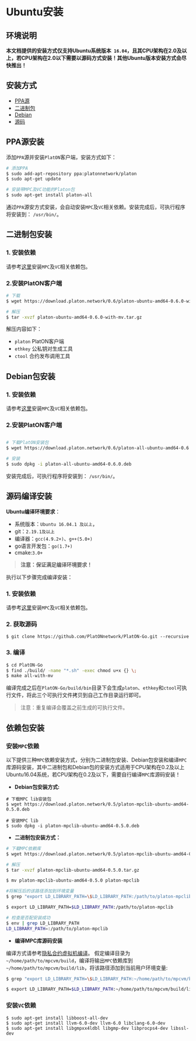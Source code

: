 
# Ubuntu安装

## 环境说明
 
 **本文档提供的安装方式仅支持Ubuntu系统版本` 16.04`，且其CPU架构在2.0及以上，若CPU架构在2.0以下需要以源码方式安装！其他Ubuntu版本安装方式会尽快推出！**

## 安装方式

- [PPA源](#PPA源安装)
- [二进制包](#二进制包安装)
- [Debian](#Debian包安装)
- [源码](#源码编译安装)


## PPA源安装

添加`PPA`源并安装`PlatON`客户端，安装方式如下：

```bash
# 添加PPA
$ sudo add-apt-repository ppa:platonnetwork/platon
$ sudo apt-get update

# 安装带MPC及VC功能的Platon包
$ sudo apt-get install platon-all
```

通过`PPA`源安方式安装，会自动安装`MPC`及`VC`相关依赖。安装完成后，可执行程序将安装到： `/usr/bin/`。


## 二进制包安装

### 1. 安装依赖

 请参考[这里](#依赖包安装)安装`MPC`及`VC`相关依赖包。

### 2.安装PlatON客户端
```bash
# 下载
$ wget https://download.platon.network/0.6/platon-ubuntu-amd64-0.6.0-with-mv.tar.gz

# 解压
$ tar -xvzf platon-ubuntu-amd64-0.6.0-with-mv.tar.gz
```
解压内容如下：

- `platon`  PlatON客户端
- `ethkey`  公私钥对生成工具
- `ctool`   合约发布调用工具


## Debian包安装

### 1. 安装依赖

 请参考[这里](#依赖包安装)安装`MPC`及`VC`相关依赖包。

### 2.安装PlatON客户端

```bash

# 下载PlatON安装包 
$ wget https://download.platon.network/0.6/platon-all-ubuntu-amd64-0.6.0.deb

# 安装
$ sudo dpkg -i platon-all-ubuntu-amd64-0.6.0.deb
```

安装完成后，可执行程序将安装到： `/usr/bin/`。


## 源码编译安装

**Ubuntu编译环境要求**：

- 系统版本：`Ubuntu 16.04.1 及以上`，
- git：`2.19.1及以上`
- 编译器：`gcc(4.9.2+)`、`g++(5.0+)`
- go语言开发包：`go(1.7+)`
- cmake:`3.0+` 

> **注意：保证满足编译环境要求！**

执行以下步骤完成编译安装：

### 1. 安装依赖

 请参考[这里](#依赖包安装)安装`MPC`及`VC`相关依赖包。

### 2. 获取源码

```
$ git clone https://github.com/PlatONnetwork/PlatON-Go.git --recursive
```

### 3. 编译

```bash
$ cd PlatON-Go
$ find ./build/ -name "*.sh" -exec chmod u+x {} \;
$ make all-with-mv
```

编译完成之后在`PlatON-Go/build/bin`目录下会生成`platon`、`ethkey`和`ctool`可执行文件，将此三个可执行文件拷贝到自己工作目录运行即可。

> 注意：重复编译会覆盖之前生成的可执行文件。


## 依赖包安装

### **安装`MPC`依赖**
  
以下提供三种`MPC`依赖安装方式，分别为二进制包安装、Debian包安装和编译`MPC`库源码安装，其中二进制包和Debian包的安装方式适用于CPU架构在0.2及以上Ubuntu16.04系统，若CPU架构在0.2及以下，需要自行编译`MPC`库源码安装！

- **Debian包安装方式:**

```
# 下载MPC lib安装包 
$ wget https://download.platon.network/0.5/platon-mpclib-ubuntu-amd64-0.5.0.deb

# 安装MPC lib
$ sudo dpkg -i platon-mpclib-ubuntu-amd64-0.5.0.deb
```

- **二进制包安装方式：**

```bash
# 下载MPC依赖库
$ wget https://download.platon.network/0.5/platon-mpclib-ubuntu-amd64-0.5.0.tar.gz

# 解压
$ tar -xvzf platon-mpclib-ubuntu-amd64-0.5.0.tar.gz

$ mv platon-mpclib-ubuntu-amd64-0.5.0 platon-mpclib

#将解压后的该路径添加到环境变量
$ grep "export LD_LIBRARY_PATH=\$LD_LIBRARY_PATH:/path/to/platon-mpclib" ~/.bashrc || echo "export LD_LIBRARY_PATH=\$LD_LIBRARY_PATH:/path/to/platon-mpclib" >> ~/.bashrc

$ export LD_LIBRARY_PATH=$LD_LIBRARY_PATH:/path/to/platon-mpclib

# 检查是否配安装成功
$ env | grep LD_LIBRARY_PATH
LD_LIBRARY_PATH=:/path/to/platon-mpclib
```

- **编译MPC库源码安装** 

编译方式请参考[隐私合约虚拟机编译](https://github.com/PlatONnetwork/privacy-contract-vm#building--installing)。
假定编译目录为`~/home/path/to/mpcvm/build`，编译将输出`MPC`依赖库到`~/home/path/to/mpcvm/build/lib`，将该路径添加到当前用户环境变量:

```bash
$ grep "export LD_LIBRARY_PATH=\$LD_LIBRARY_PATH:~/home/path/to/mpcvm/build/lib" ~/.bashrc || echo "export LD_LIBRARY_PATH=\$LD_LIBRARY_PATH:~/home/path/to/mpcvm/build/lib" >> ~/.bashrc

$ export LD_LIBRARY_PATH=$LD_LIBRARY_PATH:~/home/path/to/mpcvm/build/lib
```

### **安装`VC`依赖**

```
$ sudo apt-get install libboost-all-dev 
$ sudo apt-get install llvm-6.0-dev llvm-6.0 libclang-6.0-dev 
$ sudo apt-get install libgmpxx4ldbl libgmp-dev libprocps4-dev libssl-dev
```
